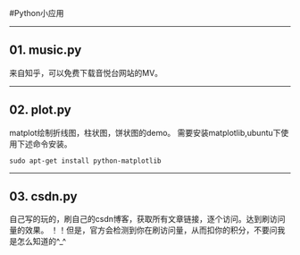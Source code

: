 
#Python小应用

---

## 01. music.py
来自知乎，可以免费下载音悦台网站的MV。

---

## 02. plot.py
matplot绘制折线图，柱状图，饼状图的demo。
需要安装matplotlib,ubuntu下使用下述命令安装。
```
sudo apt-get install python-matplotlib
```

---

## 03. csdn.py
自己写的玩的，刷自己的csdn博客，获取所有文章链接，逐个访问。达到刷访问量的效果。
！！但是，官方会检测到你在刷访问量，从而扣你的积分，不要问我是怎么知道的^_^




